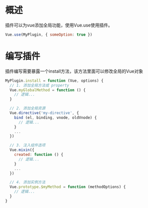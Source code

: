 # 概述

插件可以为vue添加全局功能，使用Vue.use使用插件。

```js
Vue.use(MyPlugin, { someOption: true })
```

# 编写插件

插件编写需要暴露一个install方法，该方法里面可以修改全局的Vue对象

```jsx
MyPlugin.install = function (Vue, options) {
  // 1. 添加全局方法或 property
  Vue.myGlobalMethod = function () {
    // 逻辑...
  }

  // 2. 添加全局资源
  Vue.directive('my-directive', {
    bind (el, binding, vnode, oldVnode) {
      // 逻辑...
    }
    ...
  })

  // 3. 注入组件选项
  Vue.mixin({
    created: function () {
      // 逻辑...
    }
    ...
  })

  // 4. 添加实例方法
  Vue.prototype.$myMethod = function (methodOptions) {
    // 逻辑...
  }
}
```




